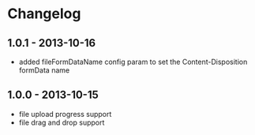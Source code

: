# Changelog


## 1.0.1 - 2013-10-16

- added fileFormDataName config param to set the Content-Disposition formData name

## 1.0.0 - 2013-10-15
- file upload progress support
- file drag and drop support
